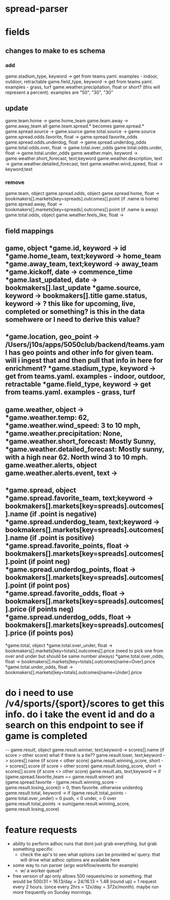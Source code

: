 # spread-parser


# fields
## changes to make to es schema
### add
game.stadium_type, keyword  ->  get from teams.yaml.  examples - indoor, outdoor, retractable
game.field_type, keyword  ->  get from teams.yaml.  examples - grass, turf
game.weather.precipitation, float or short?  (this will represent a percent).  examples are "50", "30", "30"

## update
game.team.home  ->  game.home_team
game.team.away  ->  game.away_team
all game.team.spread.* becomes game.spread.*
game.spread.source  ->  game.source
game.total.source  ->  game.source
game.spread.odds.favorite, float -> game.spread.favorite_odds
game.spread.odds.underdog, float -> game.spread.underdog_odds
game.total.odds.over, float  ->  game.total.over_odds
game.total.odds.under, float  ->  game.total.under_odds
game.weather.main, keyword  -> game.weather.short_forecast, text;keyword
game.weather.description, text  ->  game.weather.detailed_forecast, text
game.weather.wind_speed, float  ->  keyword;text

### remove
game.team, object
game.spread.odds, object
game.spread.home, float  ->  bookmakers[].markets[key=spreads].outcomes[].point (if .name is home)
game.spread.away, float  ->  bookmakers[].markets[key=spreads].outcomes[].point (if .name is away)
game.total.odds, object
game.weather.feels_like, float  -> 

## field mappings
game, object
*game.id, keyword  ->  id
*game.home_team, text;keyword  ->  home_team
*game.away_team, text;keyword  ->  away_team
*game.kickoff, date  ->  commence_time
*game.last_updated, date  ->  bookmakers[].last_update
*game.source, keyword  ->  bookmakers[].title
game.status, keyword  ->  ? this like for upcoming, live, completed or something?  is this in the data somehwere or I need to derive this value?
--
*game.location, geo_point  ->  /Users/j10s/apps/5050club/backend/teams.yaml has geo points and other info for given team.  will i ingest that and then pull that info in here for enrichment?
*game.stadium_type, keyword  ->  get from teams.yaml.  examples - indoor, outdoor, retractable
*game.field_type, keyword  ->  get from teams.yaml.  examples - grass, turf
--
game.weather, object  ->  
*game.weather.temp: 62, 
*game.weather.wind_speed: 3 to 10 mph, 
*game.weather.precipitation: None, 
*game.weather.short_forecast: Mostly Sunny, 
*game.weather.detailed_forecast: Mostly sunny, with a high near 62. North wind 3 to 10 mph.
game.weather.alerts, object
game.weather.alerts.event, text  ->
--  
*game.spread, object
*game.spread.favorite_team, text;keyword  ->  bookmakers[].markets[key=spreads].outcomes[].name (if .point is negative)
*game.spread.underdog_team, text;keyword  ->  bookmakers[].markets[key=spreads].outcomes[].name (if .point is positive)
*game.spread.favorite_points, float  ->  bookmakers[].markets[key=spreads].outcomes[].point (if point neg)
*game.spread.underdog_points, float  ->  bookmakers[].markets[key=spreads].outcomes[].point (if point pos)
*game.spread.favorite_odds, float -> bookmakers[].markets[key=spreads].outcomes[].price (if points neg)
*game.spread.underdog_odds, float -> bookmakers[].markets[key=spreads].outcomes[].price (if points pos)
--
*game.total, object
*game.total.over_under, float  ->  bookmakers[].markets[key=totals].outcomes[].price (need to pick one from over and under but should be same number always)
*game.total.over_odds, float  ->  bookmakers[].markets[key=totals].outcomes[name=Over].price
*game.total.under_odds, float  ->  bookmakers[].markets[key=totals].outcomes[name=Under].price
# do i need to use /v4/sports/{sport}/scores to get this info.  do i take the event id and do a search on this endpoint to see if game is completed
--
game.result, object
game.result.winner, text;keyword  ->  scores[].name (if score > other score)  what if there is a tie??
game.result.loser, text;keyword  ->  scores[].name (if score < other score)
game.result.winning_score, short  ->  scores[].score (if score > other score)
game.result.losing_score, short  ->  scores[].score (if score <> other score)
game.result.ats, text;keyword  ->  if (game.spread.favorite_team == game.result.winner) and (game.spread.favorite - (game.result.winning_score - game.result.losing_score)) > 0, then favorite.  otherwise underdog
game.result.total, keyword  ->  if (game.result.total_points - game.total.over_under) = 0 push, < 0 under, > 0 over
game.result.total_points  ->  sum(game.result.winning_score, game.result.losing_score)


# feature requests

- ability to perform adhoc runs that dont just grab everything, but grab something specific
  - check the api's to see what options can be provided w/ query.  that will drive what adhoc options are available here
- some way to run parser (argo workflow/events for example)
  - w/ a worker queue?
- free version of api only allows 500 requests/mo or something.  that would be 500/31 = 16.13/day = 24/16.13 =  1.48 (round up) = 1 request every 2 hours.  (once every 2hrs = 12x/day = 372x/month).  maybe run more frequently on Sunday mornings.